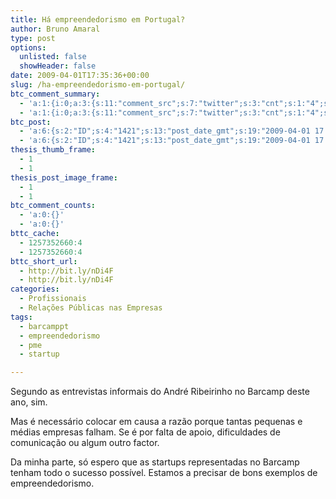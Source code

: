 ```yaml
---
title: Há empreendedorismo em Portugal?
author: Bruno Amaral
type: post
options:
  unlisted: false
  showHeader: false
date: 2009-04-01T17:35:36+00:00
slug: /ha-empreendedorismo-em-portugal/
btc_comment_summary:
  - 'a:1:{i:0;a:3:{s:11:"comment_src";s:7:"twitter";s:3:"cnt";s:1:"4";s:7:"enabled";s:1:"1";}}'
  - 'a:1:{i:0;a:3:{s:11:"comment_src";s:7:"twitter";s:3:"cnt";s:1:"4";s:7:"enabled";s:1:"1";}}'
btc_post:
  - 'a:6:{s:2:"ID";s:4:"1421";s:13:"post_date_gmt";s:19:"2009-04-01 17:35:36";s:23:"initial_import_date_gmt";s:19:"2009-04-10 09:40:02";s:20:"last_import_date_gmt";s:19:"2009-05-01 16:33:25";s:4:"hits";s:1:"4";s:6:"misses";s:3:"488";}'
  - 'a:6:{s:2:"ID";s:4:"1421";s:13:"post_date_gmt";s:19:"2009-04-01 17:35:36";s:23:"initial_import_date_gmt";s:19:"2009-04-10 09:40:02";s:20:"last_import_date_gmt";s:19:"2009-05-01 16:33:25";s:4:"hits";s:1:"4";s:6:"misses";s:3:"488";}'
thesis_thumb_frame:
  - 1
  - 1
thesis_post_image_frame:
  - 1
  - 1
btc_comment_counts:
  - 'a:0:{}'
  - 'a:0:{}'
bttc_cache:
  - 1257352660:4
  - 1257352660:4
bttc_short_url:
  - http://bit.ly/nDi4F
  - http://bit.ly/nDi4F
categories:
  - Profissionais
  - Relações Públicas nas Empresas
tags:
  - barcamppt
  - empreendedorismo
  - pme
  - startup

---
```

Segundo as entrevistas informais do André Ribeirinho no Barcamp deste ano, sim.
  

  
Mas é necessário colocar em causa a razão porque tantas pequenas e médias empresas falham. Se é por falta de apoio, dificuldades de comunicação ou algum outro factor.

Da minha parte, só espero que as startups representadas no Barcamp tenham todo o sucesso possível. Estamos a precisar de bons exemplos de empreendedorismo.